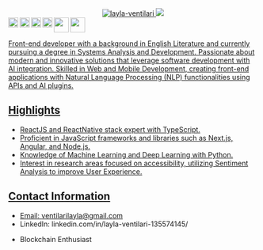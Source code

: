 

 <div align="center">

  
  <a href="https://github.com/layla-ventilari">
    <img src="https://github-readme-stats.vercel.app/api?username=layla-ventilari&show_icons=true&theme=aura" alt="layla-ventilari" />  
    <img src="https://github-readme-stats.vercel.app/api/top-langs/?username=layla-ventilari&layout=compact&langs_count=7&theme=aura"/>
</div>
<div>
<img align="left" height="20" src="https://raw.githubusercontent.com/jakeliny/jakeliny/master/images/javascript.png">
<img align="left" height="20" src="https://raw.githubusercontent.com/jakeliny/jakeliny/master/images/typescript.png">
<img align="left" height="20" src="https://raw.githubusercontent.com/jakeliny/jakeliny/master/images/nodejs.png">
<img align="left" height="20" src="https://raw.githubusercontent.com/jakeliny/jakeliny/master/images/react.png">
<img align="left" height="30" src="https://raw.githubusercontent.com/jakeliny/jakeliny/master/images/python.png">
<img height="30" src="https://raw.githubusercontent.com/jakeliny/jakeliny/master/images/linux.png">
</div>
</div>
  


Front-end developer with a background in English Literature and currently pursuing a degree in Systems Analysis and Development. Passionate about modern and innovative solutions that leverage software development with AI integration. Skilled in Web and Mobile Development, creating front-end applications with Natural Language Processing (NLP) functionalities using APIs and AI plugins. 

## Highlights

- ReactJS and ReactNative stack expert with TypeScript.
- Proficient in JavaScript frameworks and libraries such as Next.js, Angular, and Node.js.
- Knowledge of Machine Learning and Deep Learning with Python.
- Interest in research areas focused on accessibility, utilizing Sentiment Analysis to improve User Experience.

## Contact Information

- Email: ventilarilayla@gmail.com
- LinkedIn: linkedin.com/in/layla-ventilari-135574145/

+ Blockchain Enthusiast


  

  

                                                                                                                                                                                                   
